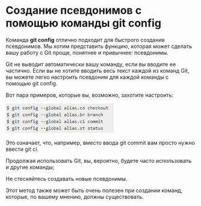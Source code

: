 # Создание псевдонимов с помощью команды git config

Команда __git config__ отлично подходит для быстрого создания псевдонимов.
Мы хотим представить функцию, которая может сделать вашу работу с Git проще, понятнее и привычнее: псевдонимы.

Git не выводит автоматически вашу команду, если вы вводите ее частично. Если вы не хотите вводить весь текст каждой из команд Git, вы можете легко настроить псевдоним для каждой команды с помощью git config.

Вот пара примеров, которые вы, возможно, захотите настроить:

![Пример Алиасов](.alias/aliasPic1.PNG)

Это означает, что, например, вместо ввода git commit вам просто нужно ввести git ci.

Продолжая использовать Git, вы, вероятно, будете часто использовать и другие команды; 

Не стесняйтесь создавать новые псевдонимы.

Этот метод также может быть очень полезен при создании команд, которые, по вашему мнению, должны существовать.
